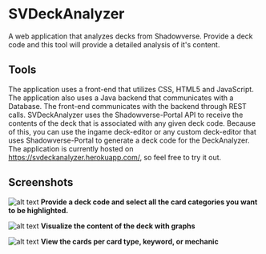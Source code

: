 # SVDeckAnalyzer
A web application that analyzes decks from Shadowverse. Provide a deck code and this tool will provide a detailed analysis of it's content.

## Tools
The application uses a front-end that utilizes CSS, HTML5 and JavaScript. The application also uses a Java backend that communicates with
a Database. The front-end communicates with the backend through REST calls. SVDeckAnalyzer uses the Shadowverse-Portal API to receive the
contents of the deck that is associated with any given deck code. Because of this, you can use the ingame deck-editor or any custom
deck-editor that uses Shadowverse-Portal to generate a deck code for the DeckAnalyzer. The application is currently hosted on 
https://svdeckanalyzer.herokuapp.com/, so feel free to try it out.

## Screenshots
![alt text](https://raw.githubusercontent.com/luccahuijgens/NetflixApp/master/index.png)
**Provide a deck code and select all the card categories you want to be highlighted.**

![alt text](https://raw.githubusercontent.com/luccahuijgens/NetflixApp/master/graphs.png)
**Visualize the content of the deck with graphs**

![alt text](https://raw.githubusercontent.com/luccahuijgens/NetflixApp/master/categories.png)
**View the cards per card type, keyword, or mechanic**
